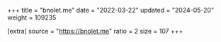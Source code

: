 +++
title = "bnolet.me"
date = "2022-03-22"
updated = "2024-05-20"
weight = 109235

[extra]
source = "https://bnolet.me"
ratio = 2
size = 107
+++
